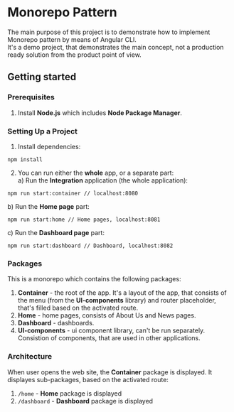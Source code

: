 # Monorepo Pattern
The main purpose of this project is to demonstrate how to implement Monorepo pattern by means of Angular CLI.<br>
It's a demo project, that demonstrates the main concept, not a production ready solution from the product point of view.

## Getting started

### Prerequisites
1. Install **Node.js** which includes **Node Package Manager**.

### Setting Up a Project
1. Install dependencies:
```
npm install
```
2. You can run either the **whole** app, or a separate part:<br>
a) Run the **Integration** application (the whole application):
```
npm run start:container // localhost:8080
```
b) Run the **Home page** part:
```
npm run start:home // Home pages, localhost:8081

```
c) Run the **Dashboard page** part:
```
npm run start:dashboard // Dashboard, localhost:8082

```

### Packages
This is a monorepo which contains the following packages:
1. **Container** - the root of the app. It's a layout of the app, that consists of the menu (from the **UI-components** library) and router placeholder, that's filled based on the activated route.
2. **Home** - home pages, consists of About Us and News pages.
3. **Dashboard** - dashboards.
4. **UI-components** - ui component library, can't be run separately. Consistion of components, that are used in other applications.

### Architecture
When user opens the web site, the **Container** package is displayed. It displayes sub-packages, based on the activated route:
1. `/home` - **Home** package is displayed
2. `/dashboard` - **Dashboard** package is displayed
